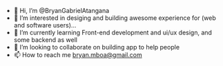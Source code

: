 - 👋 Hi, I’m @BryanGabrielAtangana
- 👀 I’m interested in desiging and building awesome experience for (web and software users)...
- 🌱 I’m currently learning Front-end development and ui/ux design, and some backend as well
- 💞️ I’m looking to collaborate on building app to help people
- 📫 How to reach me bryan.mboa@gmail.com

<!---
BryanGabrielAtangana/BryanGabrielAtangana is a ✨ special ✨ repository because its `README.md` (this file) appears on your GitHub profile.
You can click the Preview link to take a look at your changes.
--->
